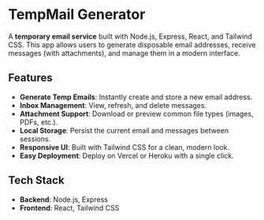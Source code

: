 # TempMail Generator

A **temporary email service** built with Node.js, Express, React, and Tailwind CSS. This app allows users to generate disposable email addresses, receive messages (with attachments), and manage them in a modern interface.

## Features
- **Generate Temp Emails**: Instantly create and store a new email address.
- **Inbox Management**: View, refresh, and delete messages.
- **Attachment Support**: Download or preview common file types (images, PDFs, etc.).
- **Local Storage**: Persist the current email and messages between sessions.
- **Responsive UI**: Built with Tailwind CSS for a clean, modern look.
- **Easy Deployment**: Deploy on Vercel or Heroku with a single click.

## Tech Stack
- **Backend**: Node.js, Express
- **Frontend**: React, Tailwind CSS
